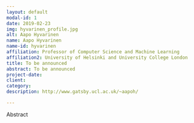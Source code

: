 ```yaml
---
layout: default
modal-id: 1
date: 2019-02-23
img: hyvarinen_profile.jpg
alt: Aapo Hyvarinen
name: Aapo Hyvarinen
name-id: hyvarinen
affiliation: Professor of Computer Science and Machine Learning
affiliation2: University of Helsinki and University College London
title: To be announced
abstract: To be announced
project-date:
client:
category:
description: http://www.gatsby.ucl.ac.uk/~aapoh/

---
```


Abstract
